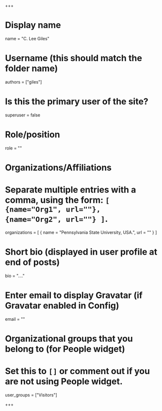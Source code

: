 +++
# Display name
name = "C. Lee Giles"

# Username (this should match the folder name)
authors = ["giles"]

# Is this the primary user of the site?
superuser = false

# Role/position
role = ""

# Organizations/Affiliations
#   Separate multiple entries with a comma, using the form: `[ {name="Org1", url=""}, {name="Org2", url=""} ]`.
organizations = [ { name = "Pennsylvania State University, USA.", url = "" } ]

# Short bio (displayed in user profile at end of posts)
bio = "...."

# Enter email to display Gravatar (if Gravatar enabled in Config)
email = ""

# Organizational groups that you belong to (for People widget)
#   Set this to `[]` or comment out if you are not using People widget.
user_groups = ["Visitors"]


+++
